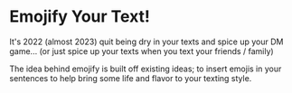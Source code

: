 # Emojify Your Text!
It's 2022 (almost 2023) quit being dry in your texts and spice up your DM game... (or just spice up your texts when you text your friends / family)

The idea behind emojify is built off existing ideas; to insert emojis in your sentences to help bring some life and flavor to your texting style. 
